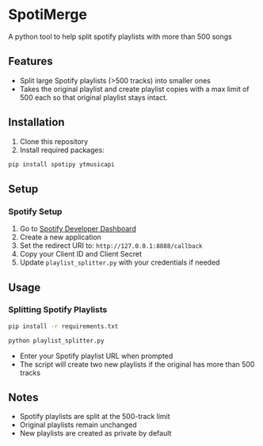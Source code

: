 # SpotiMerge

A python tool to help split spotify playlists with more than 500 songs

## Features

- Split large Spotify playlists (>500 tracks) into smaller ones
- Takes the original playlist and create playlist copies with a max limit of 500 each so that original playlist stays intact. 

## Installation

1. Clone this repository
2. Install required packages:
```bash
pip install spotipy ytmusicapi
```

## Setup

### Spotify Setup
1. Go to [Spotify Developer Dashboard](https://developer.spotify.com/dashboard)
2. Create a new application
3. Set the redirect URI to: `http://127.0.0.1:8888/callback`
4. Copy your Client ID and Client Secret
5. Update `playlist_splitter.py` with your credentials if needed


## Usage

### Splitting Spotify Playlists

```bash
pip install -r requirements.txt
```

```bash
python playlist_splitter.py
```
- Enter your Spotify playlist URL when prompted
- The script will create two new playlists if the original has more than 500 tracks


## Notes

- Spotify playlists are split at the 500-track limit
- Original playlists remain unchanged
- New playlists are created as private by default

